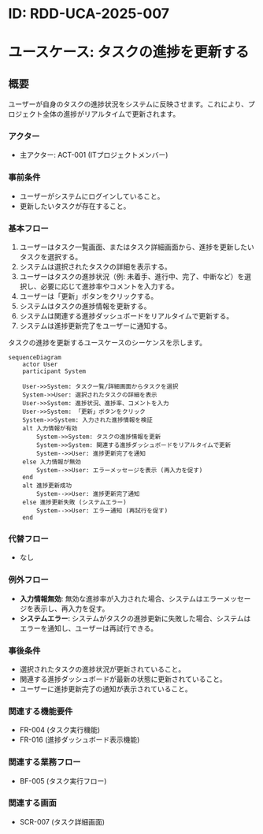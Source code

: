 # ID: RDD-UCA-2025-007

# ユースケース: タスクの進捗を更新する

## 概要

ユーザーが自身のタスクの進捗状況をシステムに反映させます。これにより、プロジェクト全体の進捗がリアルタイムで更新されます。

### アクター

- 主アクター: ACT-001 (ITプロジェクトメンバー)

### 事前条件

- ユーザーがシステムにログインしていること。
- 更新したいタスクが存在すること。

### 基本フロー

1. ユーザーはタスク一覧画面、またはタスク詳細画面から、進捗を更新したいタスクを選択する。
1. システムは選択されたタスクの詳細を表示する。
1. ユーザーはタスクの進捗状況（例: 未着手、進行中、完了、中断など）を選択し、必要に応じて進捗率やコメントを入力する。
1. ユーザーは「更新」ボタンをクリックする。
1. システムはタスクの進捗情報を更新する。
1. システムは関連する進捗ダッシュボードをリアルタイムで更新する。
1. システムは進捗更新完了をユーザーに通知する。

タスクの進捗を更新するユースケースのシーケンスを示します。

```mermaid
sequenceDiagram
    actor User
    participant System

    User->>System: タスク一覧/詳細画面からタスクを選択
    System->>User: 選択されたタスクの詳細を表示
    User->>System: 進捗状況、進捗率、コメントを入力
    User->>System: 「更新」ボタンをクリック
    System->>System: 入力された進捗情報を検証
    alt 入力情報が有効
        System->>System: タスクの進捗情報を更新
        System->>System: 関連する進捗ダッシュボードをリアルタイムで更新
        System-->>User: 進捗更新完了を通知
    else 入力情報が無効
        System-->>User: エラーメッセージを表示 (再入力を促す)
    end
    alt 進捗更新成功
        System-->>User: 進捗更新完了通知
    else 進捗更新失敗 (システムエラー)
        System-->>User: エラー通知 (再試行を促す)
    end
```

### 代替フロー

- なし

### 例外フロー

- **入力情報無効**: 無効な進捗率が入力された場合、システムはエラーメッセージを表示し、再入力を促す。
- **システムエラー**: システムがタスクの進捗更新に失敗した場合、システムはエラーを通知し、ユーザーは再試行できる。

### 事後条件

- 選択されたタスクの進捗状況が更新されていること。
- 関連する進捗ダッシュボードが最新の状態に更新されていること。
- ユーザーに進捗更新完了の通知が表示されていること。

### 関連する機能要件

- FR-004 (タスク実行機能)
- FR-016 (進捗ダッシュボード表示機能)

### 関連する業務フロー

- BF-005 (タスク実行フロー)

### 関連する画面

- SCR-007 (タスク詳細画面)
